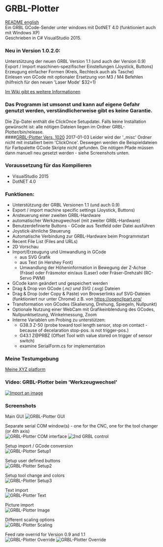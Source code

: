 # GRBL-Plotter
[README english](README.md)  
Ein  GRBL GCode-Sender unter windows mit DotNET 4.0 (funktioniert auch mit Windows XP)  
Geschrieben in C# VisualStudio 2015.

### Neu in Version 1.0.2.0:
Unterstützung der neuen GRBL Version 1.1 (und auch der Version 0.9)  
Export / Import maschinen-spezifischer Einstellungen (Joystick, Buttons)  
Erzeugung einfacher Formen (Kreis, Rechteck auch als Tasche)  
Einlesen von GCode mit optionaler Ersetzung von M3 / M4 Befehlen (hilfreich für den neuen 'Laser Mode' $32=1)  

[Im Wiki gibt es weitere Informationen](https://github.com/svenhb/GRBL-Plotter/wiki)  

### Das Programm ist umsonst und kann auf eigene Gefahr genutzt werden, verständlicherweise gibt es keine Garantie.
Die Zip-Datei enthält die ClickOnce Setupdatei. Falls keine Installation gewünscht ist: alle nötigen Dateien liegen im Ordner GRBL-Plotter/bin/release.  
####[GRBL-Plotter Vers. 1020](GRBL-Plotter_1020_Publish.zip)  2017-01-03 
Leider wird der '_misc' Ordner nicht mit installiert beim 'ClickOnce'. Deswegen werden die Beispieldateien für Farbpalette GCode Skripte nicht gefunden. Die nötigen Pfade müssen dann manuell neu gesetzt werden - siehe Screenshots unten.

### Voraussetzung für das Kompilieren
* VisualStudio 2015 
* DotNET 4.0
 
### Funktionen:
* Unterstützung der GRBL Versionen 1.1 (und auch 0.9)  
* Export / import machine specific settings (Joystick, Buttons)  
* Ansteuerung einer zweiten GRBL-Hardware 
* automatischer Werkzeugwechsel (mit zweiter GRBL-Hardware)
* Benutzerdefinierte Buttons - GCode aus Textfeld oder Datei ausführen
* Joystick-ähnliche Steuerung
* Automatische Verbindung zur GRBL-Hardware beim Programmstart
* Recent File List (Files and URLs)
* 2D Vorschau
* Import/Erzeugung und Umwandlung in GCode 
  - aus SVG Grafik
  - aus Text (in Hershey Font)
  - Umwandlung der Höheninformation in Bewegung der Z-Achse (Fräse) oder Fräsmotor ein/aus (Laser) oder Fräser-Drehzahl (RC-Servo PWM) 
* GCode kann geändert und gespeichert werden
* Drag & Drop von GCode (*.nc) und SVG (*.svg) Dateien
* Drag & Drop (oder Copy & Paste) von Browserlinks auf SVG-Dateien (funktioniert nur unter Chrome) z.B. von https://openclipart.org/
* Transformation von GCodes (Skalierung, Drehung, Spiegeln, Nullpunkt)
* Optionale Nutzung einer WebCam mit Grafikeinblendung des GCodes, Nullpunktsetzung, Winkelmessung, Zoom
* Interne Variablen um Probing zu unterstützen:
  - G38.3 Z-50		(probe toward tool length sensor, stop on contact - because of decelaration stop-pos. is not trigger-pos.)
  - G43.1 Z@PRBZ	(Offset Tool with value stored on trigger of sensor switch)
  - examine SerialForm.cs for implementation

### Meine Testumgebung
[Meine XYZ platform](http://svenhb.bplaced.net/?CNC___Plotter)

### Video: GRBL-Plotter beim 'Werkzeugwechsel'
[![Import an image](https://img.youtube.com/vi/x5UTHpgsfII/0.jpg)](https://www.youtube.com/watch?v=x5UTHpgsfII)

### Screenshots
Main GUI
![GRBL-Plotter GUI](doc/GRBLPlotter_GUI.png?raw=true "Main GUI")

Separate serial COM window(s) - one for the CNC, one for the tool changer (or 4th axis)  
![GRBL-Plotter COM interface](doc/GRBLPlotter_COM2.png?raw=true "Serial connection") ![2nd GRBL control](doc/GRBLPlotter_Control_COM2.png?raw=true "Serial connection")

Setup import / GCode conversion  
![GRBL-Plotter Setup1](doc/GRBLPlotter_Setup1.png?raw=true "Setup1")

Setup user defined buttons  
![GRBL-Plotter Setup2](doc/GRBLPlotter_Setup2.png?raw=true "Setup2")

Setup tool change and colors  
![GRBL-Plotter Setup3](doc/GRBLPlotter_Setup3.png?raw=true "Setup3")

Text import  
![GRBL-Plotter Text](doc/GRBLPlotter_Text.png?raw=true "Text conversion")

Picture import  
![GRBL-Plotter Image](doc/GRBLPlotter_Image2.png?raw=true "Image import")

Different scaling options  
![GRBL-Plotter Scaling](doc/GRBLPlotter_scaling.png?raw=true "GCode scaling")

Feed rate overrid for Version 0.9 and 1.1  
![GRBL-Plotter Override](doc/GRBLPlotter_override.png?raw=true "GCode override") ![GRBL-Plotter Override](doc/GRBLPlotter_override2.png?raw=true "GCode override")
